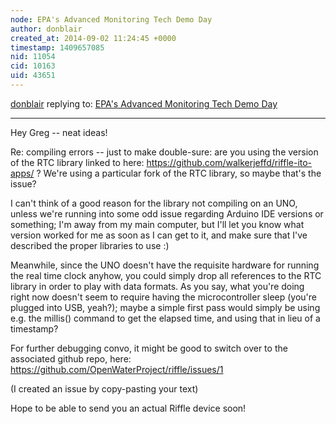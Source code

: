 ```yaml
---
node: EPA's Advanced Monitoring Tech Demo Day
author: donblair
created_at: 2014-09-02 11:24:45 +0000
timestamp: 1409657085
nid: 11054
cid: 10163
uid: 43651
---
```




[donblair](../profile/donblair) replying to: [EPA's Advanced Monitoring Tech Demo Day](../notes/donblair/08-14-2014/epa-s-advanced-monitoring-tech-demo-day)

----
Hey Greg -- neat ideas!  

Re: compiling errors -- just to make double-sure:  are you using the version of the RTC library linked to here: https://github.com/walkerjeffd/riffle-ito-apps/ ?  We're using a particular fork of the RTC library, so maybe that's the issue?

I can't think of a good reason for the library not compiling on an UNO, unless we're running into some odd issue regarding Arduino IDE versions or something; I'm away from my main computer, but I'll let you know what version worked for me as soon as I can get to it, and make sure that I've described the proper libraries to use :)

Meanwhile, since the UNO doesn't have the requisite hardware for running the real time clock anyhow, you could simply drop all references to the RTC library in order to play with data formats.  As you say, what you're doing right now doesn't seem to require having the microcontroller sleep (you're plugged into USB, yeah?); maybe a simple first pass would simply be using e.g. the millis() command to get the elapsed time, and using that in lieu of a timestamp?

For further debugging convo, it might be good to switch over to the associated github repo, here:
https://github.com/OpenWaterProject/riffle/issues/1

(I created an issue by copy-pasting your text)

Hope to be able to send you an actual Riffle device soon!